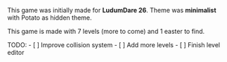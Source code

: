 This game was initially made for <strong>LudumDare 26</strong>. Theme was <strong>minimalist</strong> with Potato as hidden theme.

This game is made with 7 levels (more to come) and 1 easter to find.

TODO:
	- [ ] Improve collision system
	- [ ] Add more levels
	- [ ] Finish level editor